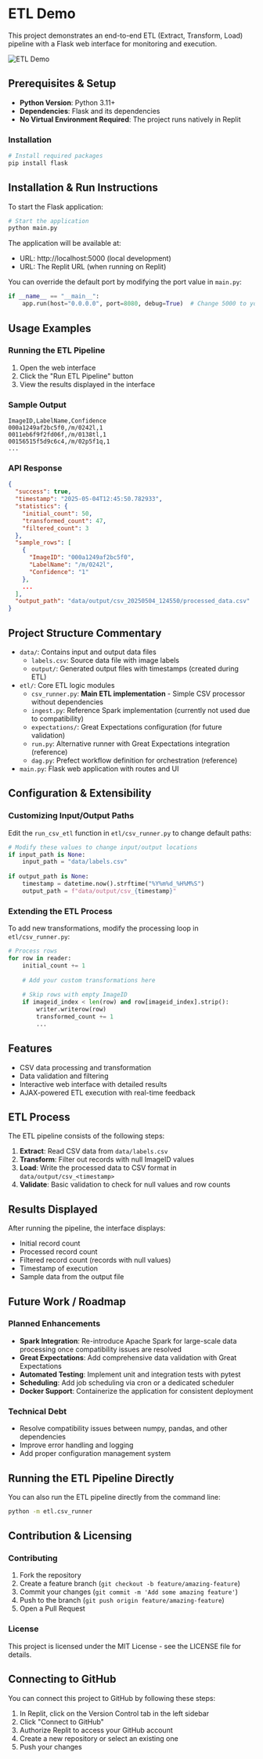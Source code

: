# ETL Demo

This project demonstrates an end-to-end ETL (Extract, Transform, Load) pipeline with a Flask web interface for monitoring and execution.

![ETL Demo](https://via.placeholder.com/800x400?text=ETL+Demo+Screenshot)

## Prerequisites & Setup

- **Python Version**: Python 3.11+ 
- **Dependencies**: Flask and its dependencies
- **No Virtual Environment Required**: The project runs natively in Replit

### Installation

```bash
# Install required packages
pip install flask
```

## Installation & Run Instructions

To start the Flask application:

```bash
# Start the application
python main.py
```

The application will be available at:
- URL: http://localhost:5000 (local development)
- URL: The Replit URL (when running on Replit)

You can override the default port by modifying the port value in `main.py`:
```python
if __name__ == "__main__":
    app.run(host="0.0.0.0", port=8080, debug=True)  # Change 5000 to your desired port
```

## Usage Examples

### Running the ETL Pipeline

1. Open the web interface
2. Click the "Run ETL Pipeline" button
3. View the results displayed in the interface

### Sample Output

```csv
ImageID,LabelName,Confidence
000a1249af2bc5f0,/m/0242l,1
0011eb6f9f2fd06f,/m/0138tl,1
00156515f5d9c6c4,/m/02p5f1q,1
...
```

### API Response

```json
{
  "success": true,
  "timestamp": "2025-05-04T12:45:50.782933",
  "statistics": {
    "initial_count": 50,
    "transformed_count": 47,
    "filtered_count": 3
  },
  "sample_rows": [
    {
      "ImageID": "000a1249af2bc5f0",
      "LabelName": "/m/0242l",
      "Confidence": "1"
    },
    ...
  ],
  "output_path": "data/output/csv_20250504_124550/processed_data.csv"
}
```

## Project Structure Commentary

- `data/`: Contains input and output data files
  - `labels.csv`: Source data file with image labels
  - `output/`: Generated output files with timestamps (created during ETL)
- `etl/`: Core ETL logic modules
  - `csv_runner.py`: **Main ETL implementation** - Simple CSV processor without dependencies
  - `ingest.py`: Reference Spark implementation (currently not used due to compatibility)
  - `expectations/`: Great Expectations configuration (for future validation)
  - `run.py`: Alternative runner with Great Expectations integration (reference)
  - `dag.py`: Prefect workflow definition for orchestration (reference)
- `main.py`: Flask web application with routes and UI

## Configuration & Extensibility

### Customizing Input/Output Paths

Edit the `run_csv_etl` function in `etl/csv_runner.py` to change default paths:

```python
# Modify these values to change input/output locations
if input_path is None:
    input_path = "data/labels.csv"
    
if output_path is None:
    timestamp = datetime.now().strftime("%Y%m%d_%H%M%S")
    output_path = f"data/output/csv_{timestamp}"
```

### Extending the ETL Process

To add new transformations, modify the processing loop in `etl/csv_runner.py`:

```python
# Process rows
for row in reader:
    initial_count += 1
    
    # Add your custom transformations here
    
    # Skip rows with empty ImageID
    if imageid_index < len(row) and row[imageid_index].strip():
        writer.writerow(row)
        transformed_count += 1
        ...
```

## Features

- CSV data processing and transformation
- Data validation and filtering
- Interactive web interface with detailed results
- AJAX-powered ETL execution with real-time feedback

## ETL Process

The ETL pipeline consists of the following steps:

1. **Extract**: Read CSV data from `data/labels.csv`
2. **Transform**: Filter out records with null ImageID values
3. **Load**: Write the processed data to CSV format in `data/output/csv_<timestamp>`
4. **Validate**: Basic validation to check for null values and row counts

## Results Displayed

After running the pipeline, the interface displays:
- Initial record count
- Processed record count
- Filtered record count (records with null values)
- Timestamp of execution
- Sample data from the output file

## Future Work / Roadmap

### Planned Enhancements

- **Spark Integration**: Re-introduce Apache Spark for large-scale data processing once compatibility issues are resolved
- **Great Expectations**: Add comprehensive data validation with Great Expectations
- **Automated Testing**: Implement unit and integration tests with pytest
- **Scheduling**: Add job scheduling via cron or a dedicated scheduler
- **Docker Support**: Containerize the application for consistent deployment

### Technical Debt

- Resolve compatibility issues between numpy, pandas, and other dependencies
- Improve error handling and logging
- Add proper configuration management system

## Running the ETL Pipeline Directly

You can also run the ETL pipeline directly from the command line:
```bash
python -m etl.csv_runner
```

## Contribution & Licensing

### Contributing

1. Fork the repository
2. Create a feature branch (`git checkout -b feature/amazing-feature`)
3. Commit your changes (`git commit -m 'Add some amazing feature'`)
4. Push to the branch (`git push origin feature/amazing-feature`)
5. Open a Pull Request

### License

This project is licensed under the MIT License - see the LICENSE file for details.

## Connecting to GitHub

You can connect this project to GitHub by following these steps:

1. In Replit, click on the Version Control tab in the left sidebar
2. Click "Connect to GitHub"
3. Authorize Replit to access your GitHub account
4. Create a new repository or select an existing one
5. Push your changes
